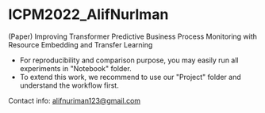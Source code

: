 # ICPM2022_AlifNurIman
(Paper) Improving Transformer Predictive Business Process Monitoring with Resource Embedding and Transfer Learning
- For reproducibility and comparison purpose, you may easily run all experiments in "Notebook" folder.
- To extend this work, we recommend to use our "Project" folder and understand the workflow first.

Contact info: alifnuriman123@gmail.com 
